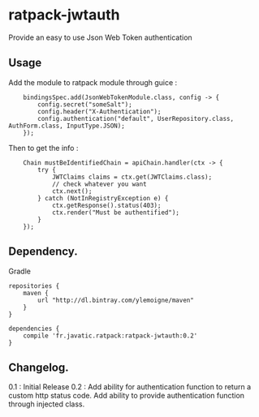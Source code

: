 # ratpack-jwtauth
Provide an easy to use Json Web Token authentication

Usage
------
Add the module to ratpack module through guice :

        bindingsSpec.add(JsonWebTokenModule.class, config -> {
            config.secret("someSalt");
            config.header("X-Authentication");
            config.authentication("default", UserRepository.class, AuthForm.class, InputType.JSON);
        });

Then to get the info :

        Chain mustBeIdentifiedChain = apiChain.handler(ctx -> {
            try {
                JWTClaims claims = ctx.get(JWTClaims.class);
                // check whatever you want
                ctx.next();
            } catch (NotInRegistryException e) {
                ctx.getResponse().status(403);
                ctx.render("Must be authentified");
            }
        });

Dependency.
------

Gradle

    repositories {
        maven {
            url "http://dl.bintray.com/ylemoigne/maven"
        }
    }

    dependencies {
        compile 'fr.javatic.ratpack:ratpack-jwtauth:0.2'
    }

Changelog.
------
0.1 : Initial Release
0.2 : Add ability for authentication function to return a custom http status code. Add ability to provide authentication function through injected class.